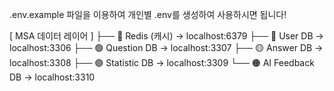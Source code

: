 .env.example 파일을 이용하여
개인별 .env를 생성하여 사용하시면 됩니다!

[ MSA 데이터 레이어 ]
├── 🔴 Redis (캐시)          → localhost:6379
├── 🔵 User DB              → localhost:3306
├── 🟢 Question DB          → localhost:3307
├── 🟡 Answer DB            → localhost:3308
├── 🟣 Statistic DB         → localhost:3309
└── 🟠 AI Feedback DB       → localhost:3310
